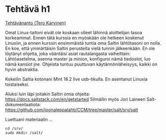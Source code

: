 # Tehtävä h1
[Tehtävänanto (Tero Karvinen)](http://terokarvinen.com/2018/aikataulu-%E2%80%93-palvelinten-hallinta-ict4tn022-4-ti-5-ke-5-loppukevat-2018-5p#h1)

Omat Linux-taitoni eivät ole koskaan olleet lähinnä aloittelijan tasoa korkeammat. Ennen tätä kurssia en myöskään ole hetkeen koskenut Linuxiin, ja ennen kurssin ensimmäistä tuntia oma Saltin lähtötasoni on nolla. En koe, että ymmärtäisin Saltin perusteita vielä tunnin jälkeenkään. En ole löytänyt ohjetta, joka vääntäisi asiat rautalangasta vaiheittain: Lähtöasetelma, asenna master ja minion, konfiguroi nämä tiedostot, luo nämä kansiot jne. Ohjeista tuntuu puuttuvan käytännönläheisyys, kaikki on hyvin abstraktia.

Kokeilin Saltia kotonani Mint 18.2 live usb-tikulla. En asentanut Linuxia toistaiseksi.

Aluksi luin läpi joitakin Saltin omia ohjeita: https://docs.saltstack.com/en/getstarted 
Silmäilin myös Jori Laineen Salt-dokumentaatiota: https://github.com/joonaleppalahti/CCM/tree/master/salt/srv/salt


Luettuani materiaalin ...

```
cd /srv/
sudo mkdir /salt/
```
